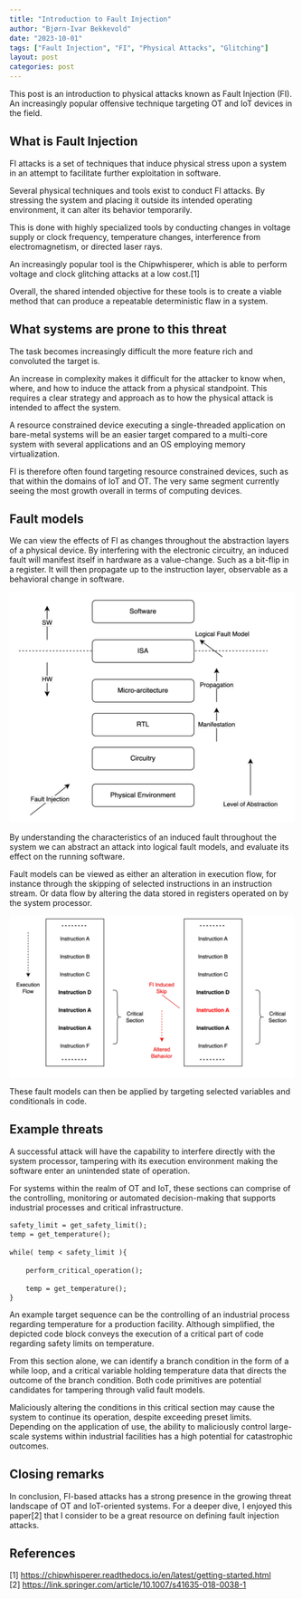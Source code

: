 ```yaml
---
title: "Introduction to Fault Injection"
author: "Bjørn-Ivar Bekkevold"
date: "2023-10-01"
tags: ["Fault Injection", "FI", "Physical Attacks", "Glitching"]
layout: post
categories: post
---
```


This post is an introduction to physical attacks known as Fault Injection (FI). An increasingly popular offensive technique targeting  OT and IoT devices in the field.

## What is Fault Injection 
FI attacks is a set of techniques that induce physical stress upon a system in an attempt to facilitate further exploitation in software.

Several physical techniques and tools exist to conduct FI attacks. By stressing the system and placing it outside its intended operating environment, it can alter its behavior temporarily.

This is done with highly specialized tools by conducting changes in voltage supply or clock frequency, temperature changes,
interference from electromagnetism, or directed laser rays. 

An increasingly popular tool is the Chipwhisperer, which is able to perform voltage and clock glitching attacks at a low cost.[1]

Overall, the shared intended objective for these tools is to create a viable method that can produce a repeatable deterministic flaw in a system. 


## What systems are prone to this threat
The task becomes increasingly difficult the more feature rich and convoluted the target is.

An increase in complexity makes it difficult for the attacker to know  when, where, and how to induce the attack from a physical standpoint.
This requires a clear strategy and approach as to how the physical attack is intended to affect the system.

A resource constrained device executing a single-threaded application on bare-metal systems  will be an easier target compared to a
multi-core system with several applications and an OS employing memory virtualization. 

FI is therefore often found targeting resource constrained devices, such as that within the domains of IoT and OT.
The very same segment currently seeing the most growth overall in terms of computing devices.


## Fault models
We can view the effects of FI as changes throughout the abstraction layers of a physical device.
By interfering with the electronic circuitry, an induced fault will manifest itself in hardware as a value-change. Such as a bit-flip in a register.
It will then propagate up to the instruction layer, observable as a behavioral change in software.


<p><center>
<img src="../images/fault_injection/fault_inject_process.png"  width="700" alt="Fault Injection Process" />
</p></center>


By understanding the characteristics of an induced fault throughout the system we can abstract an attack into logical fault models,
and evaluate its effect on the running software.

Fault models can be viewed as  either an alteration in execution flow, for instance through the skipping of selected instructions in an instruction stream.
Or data flow by altering the data stored in registers operated on by the system processor.

<p><center>
<img src="../images/fault_injection/instruction_skip.png"  width="700" />
</p></center>

These fault models can then be applied by targeting selected variables and conditionals in code.


## Example threats


A successful attack will have the capability to interfere directly with the system processor, tampering with its execution environment making the software enter an unintended state of operation.

For systems within the realm of OT and IoT, these sections can comprise of the controlling, monitoring or automated decision-making that supports industrial processes and critical infrastructure.

```
safety_limit = get_safety_limit();
temp = get_temperature();

while( temp < safety_limit ){

    perform_critical_operation();

    temp = get_temperature();
}

```
An example target sequence can be the controlling of an industrial process regarding temperature for a production facility. 
Although simplified, the depicted code block conveys the execution of a critical part of code regarding safety limits on temperature.

From this section alone, we can identify a branch condition in the form of a while loop, and a critical variable holding temperature data that directs the outcome of the branch condition.
Both code primitives are potential candidates for tampering through valid fault models. 

Maliciously altering the conditions in this critical section may cause the system to continue its operation, despite exceeding preset limits.
Depending on the application of use, the ability to maliciously control large-scale systems within industrial facilities has a high potential for catastrophic outcomes.


## Closing remarks
In conclusion, FI-based attacks has a strong presence in the growing threat landscape of OT and IoT-oriented systems.
For a deeper dive, I enjoyed this paper[2] that I consider to be a great resource on defining fault injection attacks.



## References
[1] https://chipwhisperer.readthedocs.io/en/latest/getting-started.html <br>
[2] https://link.springer.com/article/10.1007/s41635-018-0038-1 <br>

